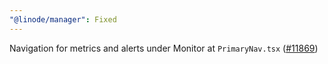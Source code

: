 ```yaml
---
"@linode/manager": Fixed
---
```


Navigation for metrics and alerts under Monitor at `PrimaryNav.tsx` ([#11869](https://github.com/linode/manager/pull/11869))
